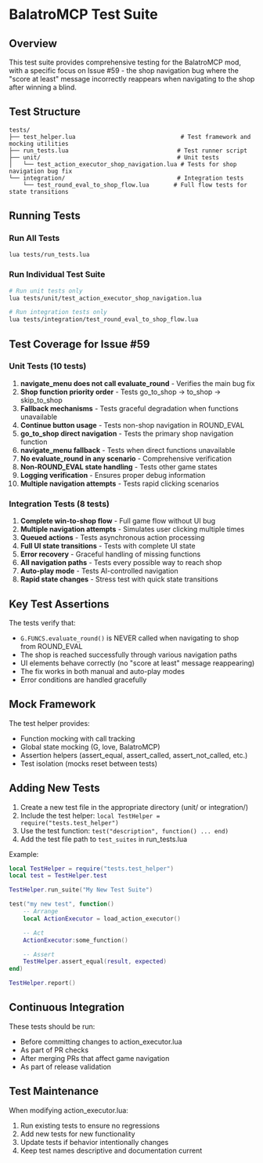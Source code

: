 # BalatroMCP Test Suite

## Overview

This test suite provides comprehensive testing for the BalatroMCP mod, with a
specific focus on Issue #59 - the shop navigation bug where the "score at least"
message incorrectly reappears when navigating to the shop after winning a blind.

## Test Structure

```
tests/
├── test_helper.lua                              # Test framework and mocking utilities
├── run_tests.lua                               # Test runner script
├── unit/                                       # Unit tests
│   └── test_action_executor_shop_navigation.lua # Tests for shop navigation bug fix
└── integration/                                # Integration tests
    └── test_round_eval_to_shop_flow.lua       # Full flow tests for state transitions
```

## Running Tests

### Run All Tests

```bash
lua tests/run_tests.lua
```

### Run Individual Test Suite

```bash
# Run unit tests only
lua tests/unit/test_action_executor_shop_navigation.lua

# Run integration tests only
lua tests/integration/test_round_eval_to_shop_flow.lua
```

## Test Coverage for Issue #59

### Unit Tests (10 tests)

1. **navigate_menu does not call evaluate_round** - Verifies the main bug fix
2. **Shop function priority order** - Tests go_to_shop → to_shop → skip_to_shop
3. **Fallback mechanisms** - Tests graceful degradation when functions
   unavailable
4. **Continue button usage** - Tests non-shop navigation in ROUND_EVAL
5. **go_to_shop direct navigation** - Tests the primary shop navigation function
6. **navigate_menu fallback** - Tests when direct functions unavailable
7. **No evaluate_round in any scenario** - Comprehensive verification
8. **Non-ROUND_EVAL state handling** - Tests other game states
9. **Logging verification** - Ensures proper debug information
10. **Multiple navigation attempts** - Tests rapid clicking scenarios

### Integration Tests (8 tests)

1. **Complete win-to-shop flow** - Full game flow without UI bug
2. **Multiple navigation attempts** - Simulates user clicking multiple times
3. **Queued actions** - Tests asynchronous action processing
4. **Full UI state transitions** - Tests with complete UI state
5. **Error recovery** - Graceful handling of missing functions
6. **All navigation paths** - Tests every possible way to reach shop
7. **Auto-play mode** - Tests AI-controlled navigation
8. **Rapid state changes** - Stress test with quick state transitions

## Key Test Assertions

The tests verify that:

- `G.FUNCS.evaluate_round()` is NEVER called when navigating to shop from
  ROUND_EVAL
- The shop is reached successfully through various navigation paths
- UI elements behave correctly (no "score at least" message reappearing)
- The fix works in both manual and auto-play modes
- Error conditions are handled gracefully

## Mock Framework

The test helper provides:

- Function mocking with call tracking
- Global state mocking (G, love, BalatroMCP)
- Assertion helpers (assert_equal, assert_called, assert_not_called, etc.)
- Test isolation (mocks reset between tests)

## Adding New Tests

1. Create a new test file in the appropriate directory (unit/ or integration/)
2. Include the test helper: `local TestHelper = require("tests.test_helper")`
3. Use the test function: `test("description", function() ... end)`
4. Add the test file path to `test_suites` in run_tests.lua

Example:

```lua
local TestHelper = require("tests.test_helper")
local test = TestHelper.test

TestHelper.run_suite("My New Test Suite")

test("my new test", function()
    -- Arrange
    local ActionExecutor = load_action_executor()

    -- Act
    ActionExecutor:some_function()

    -- Assert
    TestHelper.assert_equal(result, expected)
end)

TestHelper.report()
```

## Continuous Integration

These tests should be run:

- Before committing changes to action_executor.lua
- As part of PR checks
- After merging PRs that affect game navigation
- As part of release validation

## Test Maintenance

When modifying action_executor.lua:

1. Run existing tests to ensure no regressions
2. Add new tests for new functionality
3. Update tests if behavior intentionally changes
4. Keep test names descriptive and documentation current
